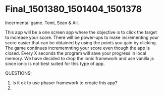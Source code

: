 # Final_1501380_1501404_1501378
Incermental game. Tomi, Sean &amp; Ali.

This app will be a one screen app where the objective is to click the target to increase your score. There will be power-ups to make incrementing your score easier that can be obtained by using the points you gain by clicking. The game continues incrememnting your score even though the app is closed. Every X seconds the program will save your progress in local memory. We have decided to drop the ionic framework and use vanilla js since ionic is not best suited for this type of app.

QUESTIONS:

1. Is it ok to use phaser framework to create this app?
2. 
